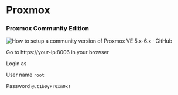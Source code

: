 # Proxmox
### Proxmox Community Edition
![How to setup a community version of Proxmox VE 5.x-6.x · GitHub](https://gist.github.com/whiskerz007/53c6aa5d624154bacbbc54880e1e3b2a)

Go to https://your-ip:8006 in your browser

Login as

User name ```root```

Password ```@ut1b0yPr0xm0x!```
